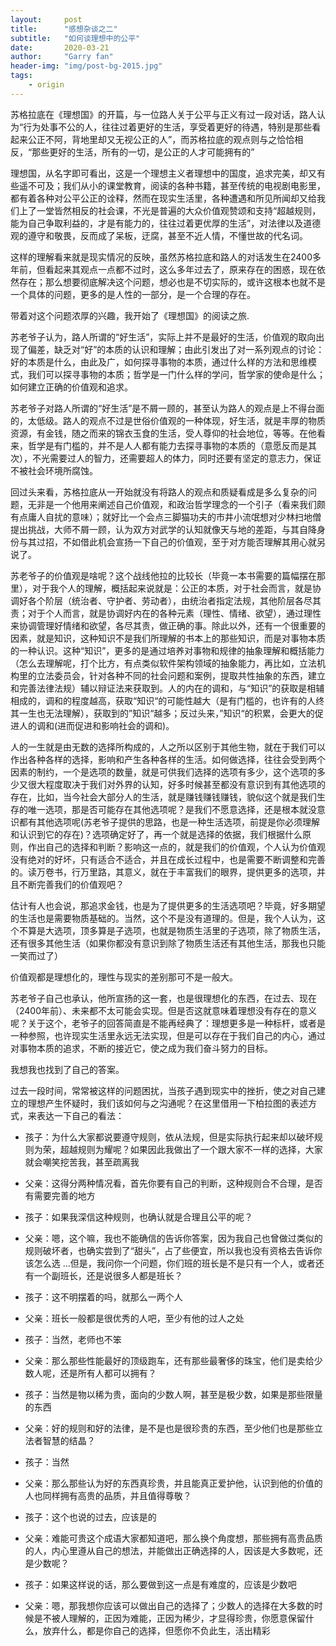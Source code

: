 ```yaml
---
layout:     post
title:      "感想杂谈之二"
subtitle:   "如何谈理想中的公平"
date:       2020-03-21
author:     "Garry fan"
header-img: "img/post-bg-2015.jpg"
tags:
    - origin
---
```


 苏格拉底在《理想国》的开篇，与一位路人关于公平与正义有过一段对话，路人认为“行为处事不公的人，往往过着更好的生活，享受着更好的待遇，特别是那些看起来公正不阿，背地里却又无视公正的人”，而苏格拉底的观点则与之恰恰相反，“那些更好的生活，所有的一切，是公正的人才可能拥有的”

理想国，从名字即可看出，这是一个理想主义者理想中的国度，追求完美，却又有些遥不可及；我们从小的课堂教育，阅读的各种书籍，甚至传统的电视剧电影里，都有着各种对公平公正的诠释，然而在现实生活里，各种遭遇和所见所闻却又给我们上了一堂皆然相反的社会课，不光是普遍的大众价值观赞颂和支持“超越规则，能为自己争取利益的，才是有能力的，往往过着更优厚的生活”，对法律以及道德观的遵守和敬畏，反而成了呆板，迂腐，甚至不近人情，不懂世故的代名词。

这样的理解看来就是现实情况的反映，虽然苏格拉底和路人的对话发生在2400多年前，但看起来其观点一点都不过时，这么多年过去了，原来存在的困惑，现在依然存在；那么想要彻底解决这个问题，想必也是不切实际的，或许这根本也就不是一个具体的问题，更多的是人性的一部分，是一个合理的存在。

带着对这个问题浓厚的兴趣，我开始了《理想国》的阅读之旅.

苏老爷子认为，路人所谓的“好生活”，实际上并不是最好的生活，价值观的取向出现了偏差，缺乏对“好”的本质的认识和理解；由此引发出了对一系列观点的讨论：好的本质是什么，由此及广，如何探寻事物的本质，通过什么样的方法和思维模式，我们可以探寻事物的本质；哲学是一门什么样的学问，哲学家的使命是什么；如何建立正确的价值观和追求。

苏老爷子对路人所谓的“好生活”是不屑一顾的，甚至认为路人的观点是上不得台面的，太低级。路人的观点不过是世俗价值观的一种体现，好生活，就是丰厚的物质资源，有金钱，随之而来的锦衣玉食的生活，受人尊仰的社会地位，等等。在他看来，哲学是有门槛的，并不是人人都有能力去探寻事物的本质的（意愿反而是其次），不光需要过人的智力，还需要超人的体力，同时还要有坚定的意志力，保证不被社会环境所腐蚀。

回过头来看，苏格拉底从一开始就没有将路人的观点和质疑看成是多么复杂的问题，无非是一个他用来阐述自己价值观，和政治哲学理念的一个引子（看来我们颇有点庸人自扰的意味）；就好比一个会点三脚猫功夫的市井小流氓想对少林扫地僧提出挑战，大师不屑一顾，认为双方对武学的认知就像天与地的差距，与其自降身份与其过招，不如借此机会宣扬一下自己的价值观，至于对方能否理解其用心就另说了。

苏老爷子的价值观是啥呢？这个战线他拉的比较长（毕竟一本书需要的篇幅摆在那里），对于我个人的理解，概括起来说就是：公正的本质，对于社会而言，就是协调好各个阶层（统治者、守护者、劳动者），由统治者指定法规，其他阶层各尽其责；对于个人而言，就是协调好内在的各种元素（理性、情绪、欲望），通过理性来协调管理好情绪和欲望，各尽其责，做正确的事。除此以外，还有一个很重要的因素，就是知识，这种知识不是我们所理解的书本上的那些知识，而是对事物本质的一种认识。这种“知识”，更多的是通过培养对事物和规律的抽象理解和概括能力（怎么去理解呢，打个比方，有点类似软件架构领域的抽象能力，再比如，立法机构里的立法委员会，针对各种不同的社会问题和案例，提取共性抽象的东西，建立和完善法律法规）辅以辩证法来获取到。人的内在的调和，与“知识”的获取是相辅相成的，调和的程度越高，获取“知识“的可能性越大（是有门槛的，也许有的人终其一生也无法理解），获取到的”知识“越多；反过头来，”知识“的积累，会更大的促进人的调和(进而促进和影响社会的调和)。

人的一生就是由无数的选择所构成的，人之所以区别于其他生物，就在于我们可以作出各种各样的选择，影响和产生各种各样的生活。如何做选择，往往会受到两个因素的制约，一个是选项的数量，就是可供我们选择的选项有多少，这个选项的多少又很大程度取决于我们对外界的认知，好多时候甚至都没有意识到有其他选项的存在，比如，当今社会大部分人的生活，就是赚钱赚钱赚钱，貌似这个就是我们生存的唯一选项，那是否可能存在其他选项呢？是我们不愿意选择，还是根本就没意识都有其他选项呢(苏老爷子提供的思路，也是一种生活选项，前提是你必须理解和认识到它的存在)？选项确定好了，再一个就是选择的依据，我们根据什么原则，作出自己的选择和判断？影响这一点的，就是我们的价值观，个人认为价值观没有绝对的好坏，只有适合不适合，并且在成长过程中，也是需要不断调整和完善的。读万卷书，行万里路，其意义，就在于丰富我们的眼界，提供更多的选项，并且不断完善我们的价值观吧？

估计有人也会说，那追求金钱，也是为了提供更多的生活选项吧？毕竟，好多期望的生活也是需要物质基础的。当然，这个不是没有道理的。但是，我个人认为，这个不算是大选项，顶多算是子选项，也就是物质生活里的子选项，除了物质生活，还有很多其他生活（如果你都没有意识到除了物质生活还有其他生活，那我也只能一笑而过了）

价值观都是理想化的，理性与现实的差别那可不是一般大。

苏老爷子自己也承认，他所宣扬的这一套，也是很理想化的东西，在过去、现在（2400年前）、未来都不太可能会实现。但是否这就意味着理想没有存在的意义呢？关于这个，老爷子的回答简直是不能再经典了：理想更多是一种标杆，或者是一种参照，也许现实生活里永远无法实现，但是可以存在于我们自己的内心，通过对事物本质的追求，不断的接近它，使之成为我们奋斗努力的目标。

我想我也找到了自己的答案。

过去一段时间，常常被这样的问题困扰，当孩子遇到现实中的挫折，使之对自己建立的理想产生怀疑时，我们该如何与之沟通呢？在这里借用一下柏拉图的表述方式，来表达一下自己的看法：

- 孩子：为什么大家都说要遵守规则，依从法规，但是实际执行起来却以破坏规则为荣，超越规则为耀呢？如果因此我做出了一个跟大家不一样的选择，大家就会嘲笑挖苦我，甚至疏离我

- 父亲：这得分两种情况看，首先你要有自己的判断，这种规则合不合理，是否有需要完善的地方
- 孩子：如果我深信这种规则，也确认就是合理且公平的呢？
- 父亲：嗯，这个嘛，我也不能确信的告诉你答案，因为我自己也曾做过类似的规则破坏者，也确实尝到了“甜头”，占了些便宜，所以我也没有资格去告诉你该怎么选 ...但是，我问你一个问题，你们班的班长是不是只有一个人，或者还有一个副班长，还是说很多人都是班长？
- 孩子：这不明摆着的吗，就那么一两个人
- 父亲：班长一般都是很优秀的人吧，至少有他的过人之处
- 孩子：当然，老师也不笨
- 父亲：那么那些性能最好的顶级跑车，还有那些最奢侈的珠宝，他们是卖给少数人呢，还是所有人都可以拥有？
- 孩子：当然是物以稀为贵，面向的少数人啊，甚至是极少数，如果是那些限量的东西
- 父亲：好的规则和好的法律，是不是也是很珍贵的东西，至少他们也是那些立法者智慧的结晶？
- 孩子：当然
- 父亲：那么那些认为好的东西真珍贵，并且能真正爱护他，认识到他的价值的人也同样拥有高贵的品质，并且值得尊敬？
- 孩子：这个也说的过去，应该是的
- 父亲：难能可贵这个成语大家都知道吧，那么换个角度想，那些拥有高贵品质的人，内心里遵从自己的想法，并能做出正确选择的人，因该是大多数呢，还是少数呢？
- 孩子：如果这样说的话，那么要做到这一点是有难度的，应该是少数吧
- 父亲：嗯，那我想你应该可以做出自己的选择了；少数人的选择在大多数的时候是不被人理解的，正因为难能，正因为稀少，才显得珍贵，你愿意保留什么，放弃什么，都是你自己的选择，但愿你不负此生，活出精彩